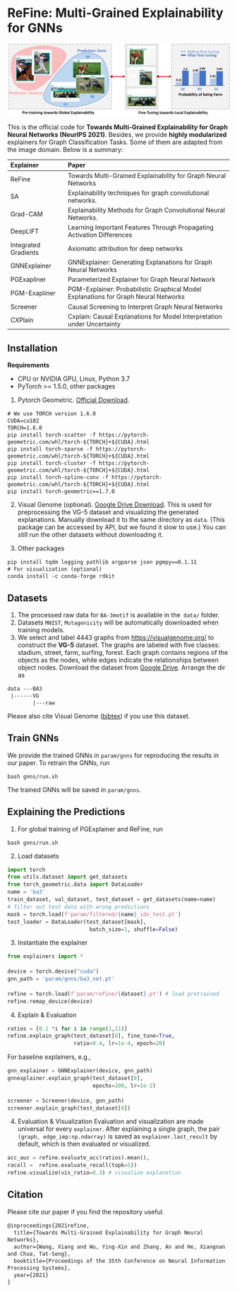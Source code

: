 # ReFine: Multi-Grained Explainability for GNNs

![](images/Framework.png)

This is the official code for **Towards Multi-Grained Explainability for Graph Neural Networks (NeurIPS 2021)**. Besides, we provide **highly modularized** explainers for Graph Classification Tasks. Some of them are adapted from the image domain. Below is a summary:

|Explainer|Paper|
|:---|:---|
|ReFine|Towards Multi-Grained Explainability for Graph Neural Networks|
|SA|Explainability techniques for graph convolutional networks.|
|Grad-CAM|Explainability Methods for Graph Convolutional Neural Networks.|
|DeepLIFT|Learning Important Features Through Propagating Activation Differences|
|Integrated Gradients|Axiomatic attribution for deep networks|
|GNNExplainer|GNNExplainer: Generating Explanations for Graph Neural Networks|
|PGExapliner|Parameterized Explainer for Graph Neural Network|
|PGM-Exapliner|PGM-Explainer: Probabilistic Graphical Model Explanations for Graph Neural Networks|
|Screener|Causal Screening to Interpret Graph Neural Networks|
|CXPlain|Cxplain: Causal Explanations for Model Interpretation under Uncertainty|

## Installation
**Requirements**
- CPU or NVIDIA GPU, Linux, Python 3.7
- PyTorch >= 1.5.0, other packages

1. Pytorch Geometric. [Official Download](https://pytorch-geometric.readthedocs.io/en/latest/notes/installation.html).

```
# We use TORCH version 1.6.0
CUDA=cu102
TORCH=1.6.0 
pip install torch-scatter -f https://pytorch-geometric.com/whl/torch-${TORCH}+${CUDA}.html 
pip install torch-sparse -f https://pytorch-geometric.com/whl/torch-${TORCH}+${CUDA}.html
pip install torch-cluster -f https://pytorch-geometric.com/whl/torch-${TORCH}+${CUDA}.html
pip install torch-spline-conv -f https://pytorch-geometric.com/whl/torch-${TORCH}+${CUDA}.html
pip install torch-geometric==1.7.0
```
2. Visual Genome (optional). [Google Drive Download](https://drive.google.com/file/d/132ziPf2PKqjGoZkqh9194rT17qr3ywN8/view?usp=sharing).
  This is used for preprocessing the VG-5 dataset and visualizing the generated explanations. 
  Manually download it to the same directory as `data`. (This package can be accessed by API, but we found it slow to use.) You can still run the other datasets without downloading it.

3. Other packages
  ```
  pip install tqdm logging pathlib argparse json pgmpy==0.1.11 
  # For visualization (optional) 
  conda install -c conda-forge rdkit
  ```

## Datasets

1. The processed raw data for `BA-3motif` is available in the` data/` folder.
2. Datasets `MNIST`, `Mutagenicity` will be automatically downloaded when training models.
3. We select and label 4443 graphs from https://visualgenome.org/ to construct the **VG-5** dataset. The graphs are labeled with five classes: stadium, street, farm, surfing, forest. Each graph contains regions of the objects as the nodes, while edges indicate the relationships between object nodes. 
Download the dataset from [Google Drive](https://drive.google.com/file/d/1ONg9hFCynE3KynxakgFhqZxg0fWRXgv6/view?usp=shari). Arrange the dir as 
```
data ---BA3
 |------VG
        |---raw
``` 
Please also cite Visual Genome ([bibtex](https://dblp.uni-trier.de/rec/journals/ijcv/KrishnaZGJHKCKL17.html?view=bibtex)) if you use this dataset.
## Train GNNs
We provide the trained GNNs in `param/gnns` for reproducing the results in our paper. To retrain the GNNs, run
```
bash gnns/run.sh
```
The trained GNNs will be saved in `param/gnns`.

## Explaining the Predictions
1. For global training of PGExplainer and ReFine, run
```
bash gnns/run.sh
```
2. Load datasets
  ```python
  import torch
  from utils.dataset import get_datasets
  from torch_geometric.data import DataLoader
  name = 'ba3'
  train_dataset, val_dataset, test_dataset = get_datasets(name=name)
  # filter out test data with wrong predictions
  mask = torch.load(f'param/filtered/{name}_idx_test.pt')
  test_loader = DataLoader(test_dataset[mask], 
                            batch_size=1, shuffle=False)
  ```
3. Instantiate the explainer
```python
from explainers import *

device = torch.device("cuda")
gnn_path = 'param/gnns/ba3_net.pt'

refine = torch.load(f'param/refine/{dataset}.pt') # load pretrained
refine.remap_device(device)
```
4. Explain & Evaluation
```python
ratios = [0.1 *i for i in range(1,11)]
refine.explain_graph(test_dataset[0], fine_tune=True, 
                     ratio=0.4, lr=1e-4, epoch=20)
```
For baseline explainers, e.g.,

```python
gnn_explainer = GNNExplainer(device, gnn_path)
gnnexplainer.explain_graph(test_dataset[0],
                           epochs=100, lr=1e-2)
                           
screener = Screener(device, gnn_path)
screener.explain_graph(test_dataset[0])                 
```     
4. Evaluation & Visualization
Evaluation and visualization are made universal for every `explainer`. After explaining a single graph, the pair `(graph, edge_imp:np.ndarray)` is saved as `explainer.last_result` by default, which is then evaluated or visualized.
```python
acc_auc = refine.evaluate_acc(ratios).mean(),
racall =  refine.evaluate_recall(topk=5))
refine.visualize(vis_ratio=0.3) # visualize explanation
```
## Citation
Please cite our paper if you find the repository useful.
```
@inproceedings{2021refine,
  title={Towards Multi-Grained Explainability for Graph Neural Networks},
  author={Wang, Xiang and Wu, Ying-Xin and Zhang, An and He, Xiangnan and Chua, Tat-Seng},
  booktitle={Proceedings of the 35th Conference on Neural Information Processing Systems},
  year={2021} 
}
```